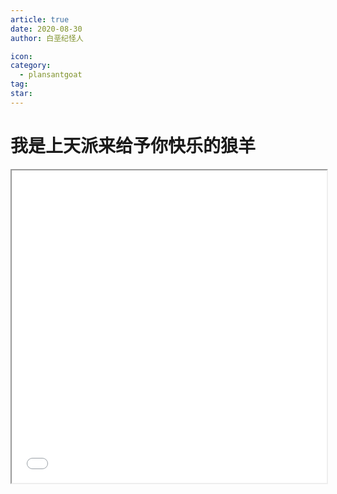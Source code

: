 ```yaml
---
article: true
date: 2020-08-30
author: 白垩纪怪人

icon:
category:
  - plansantgoat
tag:
star:
---
```


# 我是上天派来给予你快乐的狼羊

<iframe src="//player.bilibili.com/player.html?aid=884026418&cid=220369923&page=1&danmaku=1" allowfullscreen="allowfullscreen" width="100%" height="500"
sandbox="allow-top-navigation allow-same-origin allow-forms allow-scripts">
</iframe>